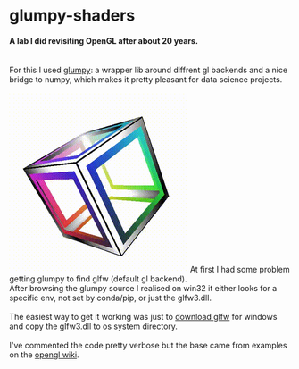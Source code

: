 # glumpy-shaders
#### A lab I did revisiting OpenGL after about 20 years.<br><br>
For this I used <a href="https://glumpy.github.io/">glumpy</a>: a wrapper lib around diffrent gl backends and a nice bridge to numpy, which makes it pretty pleasant for data science projects.<br><br>
<img src="glumpy.gif">
At first I had some problem getting glumpy to find glfw (default gl backend).<br>
After browsing the glumpy source I realised on win32 it either looks for a specific env, not set by conda/pip, or just the glfw3.dll.<br><br>
The easiest way to get it working was just to <a href="http://www.glfw.org/download.html">download glfw</a> for windows and copy the glfw3.dll to os system directory.<br><br>
I've commented the code pretty verbose but the base came from examples on the <a href="https://www.khronos.org/opengl/wiki/">opengl wiki</a>.

